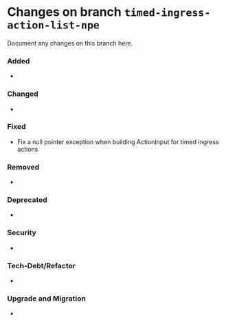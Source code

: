 # Changes on branch `timed-ingress-action-list-npe`
Document any changes on this branch here.
### Added
- 

### Changed
- 

### Fixed
- Fix a null pointer exception when building ActionInput for timed ingress actions

### Removed
- 

### Deprecated
- 

### Security
- 

### Tech-Debt/Refactor
- 

### Upgrade and Migration
- 
